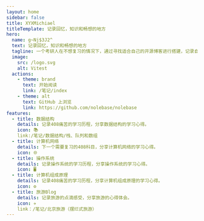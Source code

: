 ```yaml
---
layout: home
sidebar: false
title: XYXMichiael
titleTemplate: 记录回忆，知识和畅想的地方
hero:
  name: g~Nj$3J2^
  text: 记录回忆，知识和畅想的地方
  tagline: 一个考研人在不想复习的情况下，通过寻找适合自己的开源博客进行搭建，记录自己的学习历程。【寻找了两个有缘人一起创建属于自己的Blog】
  image:
    src: /logo.svg
    alt: Vitest
  actions:
    - theme: brand
      text: 开始阅读
      link: /笔记/index
    - theme: alt
      text: GitHub 上浏览
      link: https://github.com/nolebase/nolebase
features:
  - title: 数据结构
    details: 记录408痛苦的学习历程，分享数据结构的学习心得。
    icon: 📚
    link:/笔记/数据结构/栈、队列和数组
  - title: 计算机网络
    details: 下一个需要复习的408科目，分享计算机网络的学习心得。
    icon: 🌐
  - title: 操作系统
    details: 记录操作系统的学习历程，分享操作系统的学习心得。
    icon: 🖥️
  - title: 计算机组成原理
    details: 记录408痛苦的学习历程，分享计算机组成原理的学习心得。
    icon: ⚙️
  - title: 旅游Blog
    details: 记录旅游的点滴感受，分享旅游的心得体会。
    icon: ✈️
    link：/笔记/北京旅游（摆烂式旅游）
---
```


<HomePage />
